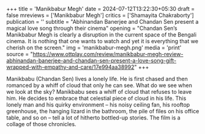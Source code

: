 +++
title = 'Manikbabur Megh'
date = 2024-07-12T13:22:30+05:30
draft = false
mreviews = ['Manikbabur Megh']
critics = ['Shamayita Chakraborty']
publication = ''
subtitle = "Abhinandan Banerjee and Chandan Sen present a magical love song through their cinema"
opening = "Chandan Sen’s Manikbabur Megh is clearly a disruption in the current space of the Bengali cinema. It is nothing that one wants to watch and yet it is everything that we cherish on the screen."
img = 'manikbabur-megh.png'
media = 'print'
source = "https://www.ottplay.com/review/manikbabur-megh-review-abhinandan-banerjee-and-chandan-sen-present-a-love-song-gift-wrapped-with-empathy-and-care/17e994aa38992"
+++

Manikbabu (Chandan Sen) lives a lonely life. He is first chased and then romanced by a whiff of cloud that only he can see. What do we see when we look at the sky? Manikbabu sees a whiff of cloud that refuses to leave him. He decides to embrace that celestial piece of cloud in his life. This lonely man and his quirky environment – his noisy ceiling fan, his rooftop greenhouse, the hanging lizard in the bathroom, the pile of files on his office table, and so on – tell a lot of hitherto bottled-up stories. The film is a collage of those chronicles.
